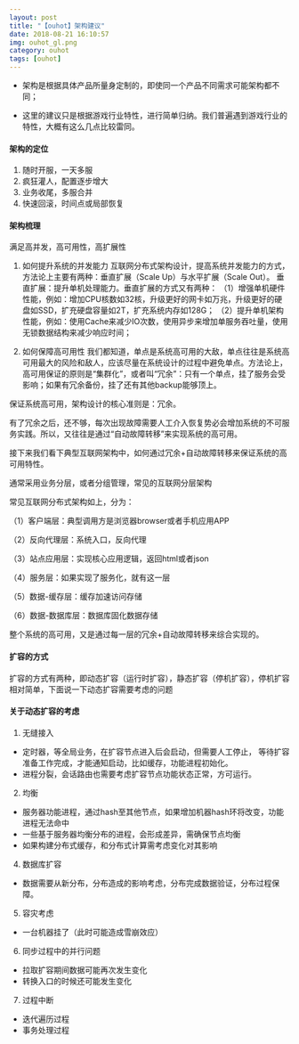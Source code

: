 ```yaml
---
layout: post
title: "【ouhot】架构建议"
date: 2018-08-21 16:10:57
img: ouhot_gl.png
category: ouhot
tags: [ouhot]
---
```


- 架构是根据具体产品所量身定制的，即使同一个产品不同需求可能架构都不同；

- 这里的建议只是根据游戏行业特性，进行简单归纳。我们普遍遇到游戏行业的特性，大概有这么几点比较雷同。
&nbsp;

#### 架构的定位

1. 随时开服，一天多服
2. 疯狂灌人，配置逐步增大
3. 业务收尾，多服合并
4. 快速回滚，时间点或局部恢复

#### 架构梳理

满足高并发，高可用性，高扩展性

1. 如何提升系统的并发能力
互联网分布式架构设计，提高系统并发能力的方式，方法论上主要有两种：垂直扩展（Scale Up）与水平扩展（Scale Out）。
垂直扩展：提升单机处理能力。垂直扩展的方式又有两种：
（1）增强单机硬件性能，例如：增加CPU核数如32核，升级更好的网卡如万兆，升级更好的硬盘如SSD，扩充硬盘容量如2T，扩充系统内存如128G；
（2）提升单机架构性能，例如：使用Cache来减少IO次数，使用异步来增加单服务吞吐量，使用无锁数据结构来减少响应时间；

2. 如何保障高可用性
我们都知道，单点是系统高可用的大敌，单点往往是系统高可用最大的风险和敌人，应该尽量在系统设计的过程中避免单点。方法论上，高可用保证的原则是“集群化”，或者叫“冗余”：只有一个单点，挂了服务会受影响；如果有冗余备份，挂了还有其他backup能够顶上。

保证系统高可用，架构设计的核心准则是：冗余。

有了冗余之后，还不够，每次出现故障需要人工介入恢复势必会增加系统的不可服务实践。所以，又往往是通过“自动故障转移”来实现系统的高可用。

接下来我们看下典型互联网架构中，如何通过冗余+自动故障转移来保证系统的高可用特性。

通常采用业务分层，或者分组管理，常见的互联网分层架构

常见互联网分布式架构如上，分为：

（1）客户端层：典型调用方是浏览器browser或者手机应用APP

（2）反向代理层：系统入口，反向代理

（3）站点应用层：实现核心应用逻辑，返回html或者json

（4）服务层：如果实现了服务化，就有这一层

（5）数据-缓存层：缓存加速访问存储

（6）数据-数据库层：数据库固化数据存储

整个系统的高可用，又是通过每一层的冗余+自动故障转移来综合实现的。

#### 扩容的方式

扩容的方式有两种，即动态扩容（运行时扩容），静态扩容（停机扩容），停机扩容相对简单，下面说一下动态扩容需要考虑的问题

#### 关于动态扩容的考虑

1. 无缝接入
 - 定时器，等全局业务，在扩容节点进入后会启动，但需要人工停止，
   等待扩容准备工作完成，才能通知启动，比如缓存，功能进程初始化。
 -  进程分裂，会话路由也需要考虑扩容节点功能状态正常，方可运行。
2. 均衡
 - 服务器功能进程，通过hash至其他节点，如果增加机器hash环将改变，功能进程无法命中
 - 一些基于服务器均衡分布的进程，会形成差异，需确保节点均衡
 - 如果构建分布式缓存，和分布式计算需考虑变化对其影响
4. 数据库扩容
 - 数据需要从新分布，分布造成的影响考虑，分布完成数据验证，分布过程保障。
5. 容灾考虑
 - 一台机器挂了（此时可能造成雪崩效应）
6. 同步过程中的并行问题
 - 拉取扩容期间数据可能再次发生变化
 - 转换入口的时候还可能发生变化
7. 过程中断
 - 迭代遍历过程
 - 事务处理过程
